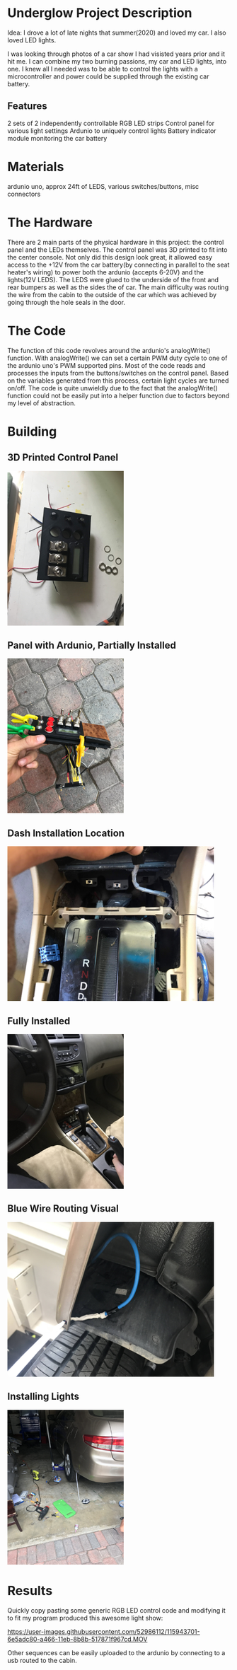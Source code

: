 
# Underglow Project Description

Idea: I drove a lot of late nights that summer(2020) and loved my car. I also loved LED lights.  

I was looking through photos of a car show I had visisted years prior and it hit me. I can combine my two burning passions, my car and LED lights, into one. I knew all I needed was to be able to control the lights with a microcontroller and power could be supplied through the existing car battery.

## Features
2 sets of 2 independently controllable RGB LED strips
Control panel for various light settings
Ardunio to uniquely control lights
Battery indicator module monitoring the car battery

# Materials
ardunio uno, approx 24ft of LEDS, various switches/buttons, misc connectors


# The Hardware
There are 2 main parts of the physical hardware in this project: the control panel and the LEDs themselves. The control panel was 3D printed to fit into the center console. Not only did this design look great, it allowed easy access to the +12V from the car battery(by connecting in parallel to the seat heater's wiring) to power both the ardunio (accepts 6-20V) and the lights(12V LEDS). The LEDS were glued to the underside of the front and rear bumpers as well as the sides the of car. The main difficulty was routing the wire from the cabin to the outside of the car which was achieved by going through the hole seals in the door. 


# The Code
The function of this code revolves around the  ardunio's analogWrite() function. With analogWrite() we can set a certain PWM duty cycle to one of the ardunio uno's PWM supported pins. Most of the code reads and processes the inputs from the buttons/switches on the control panel. Based on the variables generated from this process, certain light cycles are turned on/off. The code is quite unwieldly due to the fact that the analogWrite() function could not be easily put into a helper function due to factors beyond my level of abstraction.


#  Building

## 3D Printed Control Panel
<img src="images/3DPrintedMainPanel.JPG" height="350" width="350*4/3">  


## Panel with Ardunio, Partially Installed
<img src="images/FinalPanelAndArdunio.JPG" height="350" width="350*4/3">  


## Dash Installation Location
<img src="images/OpenDash.JPG" height="350" width="350*4/3">  


## Fully Installed
<img src="images/FullyInstalledInDash.jpg" height="350" width="350*4/3">  


## Blue Wire Routing Visual
<img src="images/BlueWireVisual.JPG" height="350" width="350*4/3">  


## Installing Lights
<img src="images/InstallingLightsUnderCar.JPG" height="350" width="350*4/3">  

  
# Results  

  
Quickly copy pasting some generic RGB LED control code and modifying it to fit my program produced this awesome light show:

https://user-images.githubusercontent.com/52986112/115943701-6e5adc80-a466-11eb-8b8b-517871f967cd.MOV  


Other sequences can be easily uploaded to the ardunio by connecting to a usb routed to the cabin.

